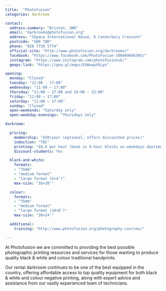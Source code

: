 ```yaml
---
title:  "Photofusion"
categories: darkroom

contact:
  address-summary: "Brixton, SW9"
  email: "darkrooms@photofusion.org"
  address: "3Space International House, 6 Canterbury Crescent"
  postcode: "SW9 7QD"
  phone: "020 7738 5774"
  official-site: "http://www.photofusion.org/darkrooms/"
  facebook: "https://www.facebook.com/Photofusion-106049046305/"
  instagram: "https://www.instagram.com/photofusionuk/"
  gmaps-link: "https://goo.gl/maps/E4WuwpVhLps"

opening:
  monday: "Closed"
  tuesday: "11:00 - 17:00"
  wednesday: "11:00 – 17:00"
  thursday: "11:00 – 17:00 and 18:00 – 22:00"
  friday: "11:00 – 17:00"
  saturday: "11:00 – 17:00"
  sunday: "Closed"
  open-weekends: "Saturday only"
  open-weekday-evenings: "Thursdays only"

darkroom:

  pricing:
    membership: "£50/year (optional, offers discounted prices)"
    induction: "TBC"
    printing: "£6.6 per hour (book in 6-hour blocks on weekdays daytime & Saturdays), £7 per hour (book in 4-hour blocks on Thursday evenings)"
    discount-students: Yes

  black-and-white:
    formats:
    - "35mm"
    - "medium format"
    - "large format (5×4″)"
    max-size: "16×20″"

  colour:
    formats:
    - "35mm"
    - "medium format"
    - "large format (10×8″)"  
    max-size: "20×24″"

  additional:
    training: "http://www.photofusion.org/photography-courses/"

---
```


At Photofusion we are committed to providing the best possible photographic printing resources and services for those wanting to produce quality black & white and colour traditional handprints.

Our rental darkroom continues to be one of the best equipped in the country, offering affordable access to top quality equipment for both black & white and colour negative printing, along with expert advice and assistance from our vastly experienced team of technicians.

